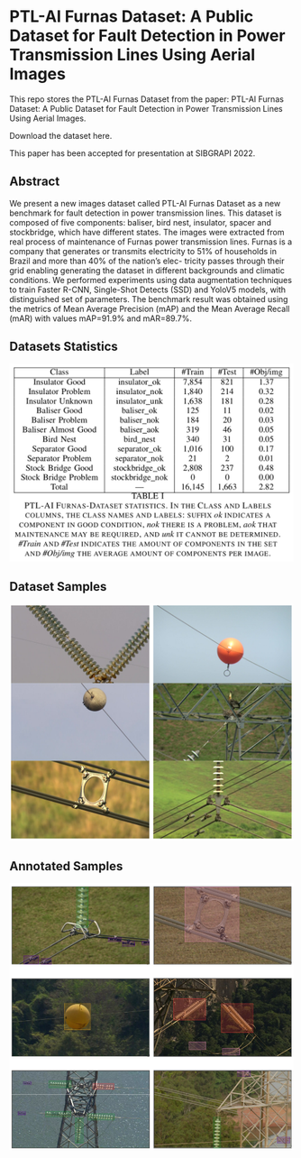 # PTL-AI Furnas Dataset: A Public Dataset for Fault Detection in Power Transmission Lines Using Aerial Images

This repo stores the PTL-AI Furnas Dataset from the paper: PTL-AI Furnas Dataset: A Public Dataset for Fault Detection in Power Transmission Lines Using Aerial Images.

Download the dataset here.

This paper has been accepted for presentation at SIBGRAPI 2022.

## Abstract
We present a new images dataset called PTL-AI Furnas Dataset as a new benchmark for fault detection in power
transmission lines. This dataset is composed of five components: baliser, bird nest, insulator, spacer and stockbridge, which have
different states. The images were extracted from real process of maintenance of Furnas power transmission lines. Furnas is
a company that generates or transmits electricity to 51% of households in Brazil and more than 40% of the nation’s elec-
tricity passes through their grid enabling generating the dataset in different backgrounds and climatic conditions. We performed
experiments using data augmentation techniques to train Faster R-CNN, Single-Shot Detects (SSD) and YoloV5 models, with
distinguished set of parameters. The benchmark result was obtained using the metrics of Mean Average Precision (mAP)
and the Mean Average Recall (mAR) with values mAP=91.9% and mAR=89.7%.

## Datasets Statistics

![statistics](imgs/statistics.png) 

## Dataset Samples

![samples](imgs/samples.png)

## Annotated Samples

![annotated_samples](imgs/annotated_samples.png)

